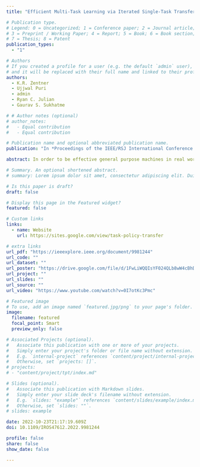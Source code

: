```yaml
---
title: "Efficient Multi-Task Learning via Iterated Single-Task Transfer"

# Publication type.
# Legend: 0 = Uncategorized; 1 = Conference paper; 2 = Journal article;
# 3 = Preprint / Working Paper; 4 = Report; 5 = Book; 6 = Book section;
# 7 = Thesis; 8 = Patent
publication_types:
  - "1"

# Authors
# If you created a profile for a user (e.g. the default `admin` user), write the username (folder name) here
# and it will be replaced with their full name and linked to their profile.
authors:
  - K.R. Zentner
  - Ujjwal Puri
  - admin
  - Ryan C. Julian
  - Gaurav S. Sukhatme

# # Author notes (optional)
# author_notes:
#   - Equal contribution
#   - Equal contribution

# Publication name and optional abbreviated publication name.
publication: "In *Proceedings of the IEEE/RSJ International Conference on Intelligent Robots and Systems (IROS), October 23-27, 2022, Kyoto, Japan*"

abstract: In order to be effective general purpose machines in real world environments, robots not only will need to adapt their existing manipulation skills to new circumstances, they will need to acquire entirely new skills on-the-fly. One approach to achieving this capability is via Multi-task Reinforcement Learning (MTRL). Most recent work in MTRL trains a single policy to solve all tasks at once. In this work, we investigate the feasibility of instead training separate policies for each task, and only transferring from a task once the policy for it has finished training. We describe a method of finding near optimal sequences of transfers to perform in this setting, and use it to show that performing the optimal sequence of transfer is competitive with other MTRL methods on the Meta World MT10 benchmark. Lastly, we describe a method for finding nearly optimal transfer sequences during training that is able to improve on training each task from scratch.

# Summary. An optional shortened abstract.
# summary: Lorem ipsum dolor sit amet, consectetur adipiscing elit. Duis posuere tellus ac convallis placerat. Proin tincidunt magna sed ex sollicitudin condimentum.

# Is this paper is draft?
draft: false

# Display this page in the Featured widget?
featured: false

# Custom links
links:
  - name: Website
    url: https://sites.google.com/view/task-policy-transfer

# extra links
url_pdf: "https://ieeexplore.ieee.org/document/9981244"
url_code: ""
url_dataset: ""
url_poster: "https://drive.google.com/file/d/1FwLiWQQIsYF024QLb8wW4cBhDEXPk-p8/view"
url_project: ""
url_slides: ""
url_source: ""
url_video: "https://www.youtube.com/watch?v=0I7otKc3Pmc"

# Featured image
# To use, add an image named `featured.jpg/png` to your page's folder.
image:
  filename: featured
  focal_point: Smart
  preview_only: false

# Associated Projects (optional).
#   Associate this publication with one or more of your projects.
#   Simply enter your project's folder or file name without extension.
#   E.g. `internal-project` references `content/project/internal-project/index.md`.
#   Otherwise, set `projects: []`.
# projects:
# - "content/project/tpt/index.md"

# Slides (optional).
#   Associate this publication with Markdown slides.
#   Simply enter your slide deck's filename without extension.
#   E.g. `slides: "example"` references `content/slides/example/index.md`.
#   Otherwise, set `slides: ""`.
# slides: example

date: 2022-10-23T21:17:19.609Z
doi: 10.1109/IROS47612.2022.9981244

profile: false
share: false
show_date: false

---
```


<!-- {{% callout note %}}
Click the *Cite* button above to demo the feature to enable visitors to import publication metadata into their reference management software.
{{% /callout %}}

{{% callout note %}}
Create your slides in Markdown - click the *Slides* button to check out the example.
{{% /callout %}}

Supplementary notes can be added here, including [code, math, and images](https://wowchemy.com/docs/writing-markdown-latex/). -->
